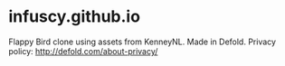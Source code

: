 # infuscy.github.io
Flappy Bird clone using assets from KenneyNL. Made in Defold. Privacy policy: http://defold.com/about-privacy/
